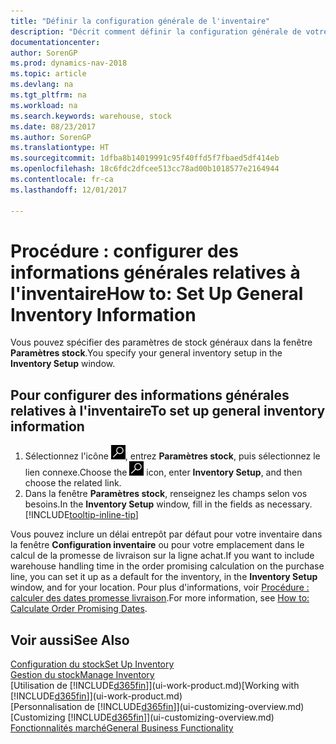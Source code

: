 ```yaml
---
title: "Définir la configuration générale de l'inventaire"
description: "Décrit comment définir la configuration générale de votre inventaire, telles que la série de numéros et les emplacements, de façon à pouvoir, par exemple, gérer votre entrepôt et votre inventaire."
documentationcenter: 
author: SorenGP
ms.prod: dynamics-nav-2018
ms.topic: article
ms.devlang: na
ms.tgt_pltfrm: na
ms.workload: na
ms.search.keywords: warehouse, stock
ms.date: 08/23/2017
ms.author: SorenGP
ms.translationtype: HT
ms.sourcegitcommit: 1dfba8b14019991c95f40ffd5f7fbaed5df414eb
ms.openlocfilehash: 18c6fdc2dfcee513cc78ad00b1018577e2164944
ms.contentlocale: fr-ca
ms.lasthandoff: 12/01/2017

---
```

# <a name="how-to-set-up-general-inventory-information"></a><span data-ttu-id="46371-103">Procédure : configurer des informations générales relatives à l'inventaire</span><span class="sxs-lookup"><span data-stu-id="46371-103">How to: Set Up General Inventory Information</span></span>
<span data-ttu-id="46371-104">Vous pouvez spécifier des paramètres de stock généraux dans la fenêtre **Paramètres stock**.</span><span class="sxs-lookup"><span data-stu-id="46371-104">You specify your general inventory setup in the **Inventory Setup** window.</span></span>

## <a name="to-set-up-general-inventory-information"></a><span data-ttu-id="46371-105">Pour configurer des informations générales relatives à l'inventaire</span><span class="sxs-lookup"><span data-stu-id="46371-105">To set up general inventory information</span></span>
1. <span data-ttu-id="46371-106">Sélectionnez l'icône ![Page ou état pour la recherche](media/ui-search/search_small.png "icône Page ou état pour la recherche"), entrez **Paramètres stock**, puis sélectionnez le lien connexe.</span><span class="sxs-lookup"><span data-stu-id="46371-106">Choose the ![Search for Page or Report](media/ui-search/search_small.png "Search for Page or Report icon") icon, enter **Inventory Setup**, and then choose the related link.</span></span>
2. <span data-ttu-id="46371-107">Dans la fenêtre **Paramètres stock**, renseignez les champs selon vos besoins.</span><span class="sxs-lookup"><span data-stu-id="46371-107">In the **Inventory Setup** window, fill in the fields as necessary.</span></span> [!INCLUDE[tooltip-inline-tip](includes/tooltip-inline-tip_md.md)]

<span data-ttu-id="46371-108">Vous pouvez inclure un délai entrepôt par défaut pour votre inventaire dans la fenêtre **Configuration inventaire** ou pour votre emplacement dans le calcul de la promesse de livraison sur la ligne achat.</span><span class="sxs-lookup"><span data-stu-id="46371-108">If you want to include warehouse handling time in the order promising calculation on the purchase line, you can set it up as a default for the inventory, in the **Inventory Setup** window, and for your location.</span></span> <span data-ttu-id="46371-109">Pour plus d'informations, voir [Procédure : calculer des dates promesse livraison](sales-how-to-calculate-order-promising-dates.md).</span><span class="sxs-lookup"><span data-stu-id="46371-109">For more information, see [How to: Calculate Order Promising Dates](sales-how-to-calculate-order-promising-dates.md).</span></span>  

## <a name="see-also"></a><span data-ttu-id="46371-110">Voir aussi</span><span class="sxs-lookup"><span data-stu-id="46371-110">See Also</span></span>
[<span data-ttu-id="46371-111">Configuration du stock</span><span class="sxs-lookup"><span data-stu-id="46371-111">Set Up Inventory</span></span>](inventory-setup-inventory.md)  
[<span data-ttu-id="46371-112">Gestion du stock</span><span class="sxs-lookup"><span data-stu-id="46371-112">Manage Inventory</span></span>](inventory-manage-inventory.md)  
<span data-ttu-id="46371-113">[Utilisation de [!INCLUDE[d365fin](includes/d365fin_md.md)]](ui-work-product.md)</span><span class="sxs-lookup"><span data-stu-id="46371-113">[Working with [!INCLUDE[d365fin](includes/d365fin_md.md)]](ui-work-product.md)</span></span>  
<span data-ttu-id="46371-114">[Personnalisation de [!INCLUDE[d365fin](includes/d365fin_md.md)]](ui-customizing-overview.md)</span><span class="sxs-lookup"><span data-stu-id="46371-114">[Customizing [!INCLUDE[d365fin](includes/d365fin_md.md)]](ui-customizing-overview.md)</span></span>  
[<span data-ttu-id="46371-115">Fonctionnalités marché</span><span class="sxs-lookup"><span data-stu-id="46371-115">General Business Functionality</span></span>](ui-across-business-areas.md)

